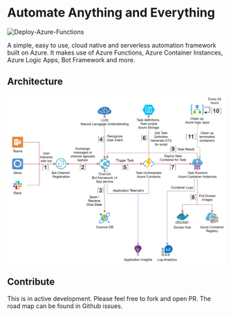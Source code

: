 # Automate Anything and Everything
![Deploy-Azure-Functions](https://github.com/lalitadithya/automate-anything-and-everything/workflows/Deploy-Azure-Functions/badge.svg?branch=master)

A simple, easy to use, cloud native and serverless automation framework built on Azure. It makes use of Azure Functions, Azure Container Instances, Azure Logic Apps, Bot Framework and more. 

## Architecture 
![Alt text](/Diagrams/ArchitectureDiagram.png?raw=true "Architecture Diagram")

## Contribute
This is in active development. Please feel free to fork and open PR. The road map can be found in Github issues. 
